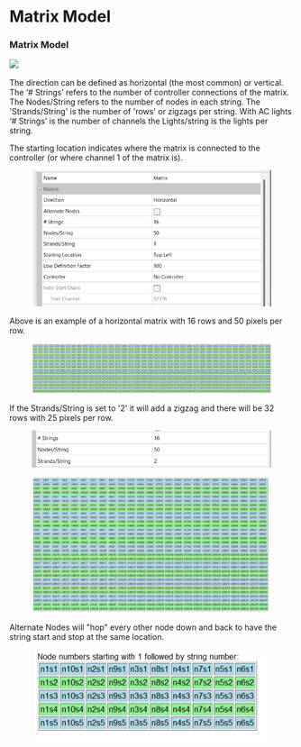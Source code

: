 # Matrix Model

### **Matrix Model**

![](../../../.gitbook/assets/base648038b4f1a6b4b22f.png)

The direction can be defined as horizontal (the most common) or vertical. The ‘# Strings’ refers to the number of controller connections of the matrix. The Nodes/String refers to the number of nodes in each string. The 'Strands/String' is the number of 'rows' or zigzags per string. With AC lights ‘# Strings’ is the number of channels the Lights/string is the lights per string.

The starting location indicates where the matrix is connected to the controller (or where channel 1 of the matrix is).

<figure><img src="../../../.gitbook/assets/image (1).png" alt=""><figcaption></figcaption></figure>

Above is an example of a horizontal matrix with 16 rows and 50 pixels per row. &#x20;

<figure><img src="../../../.gitbook/assets/image (2).png" alt=""><figcaption></figcaption></figure>

If the Strands/String is set to '2' it will add a zigzag and there will be 32 rows with 25 pixels per row.

<figure><img src="../../../.gitbook/assets/image (4).png" alt=""><figcaption></figcaption></figure>

<figure><img src="../../../.gitbook/assets/image (3).png" alt=""><figcaption></figcaption></figure>

Alternate Nodes will "hop" every other node down and back to have the string start and stop at the same location.

<figure><img src="../../../.gitbook/assets/image (5).png" alt=""><figcaption></figcaption></figure>
